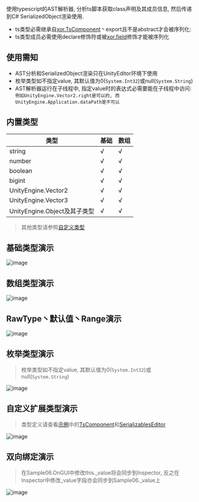 使用typescript的AST解析器, 分析ts脚本获取class声明及其成员信息, 然后传递到C# SerializedObject渲染使用.
- ts类型必需继承自[xor.TsComponent](../projects/TsEditorProject/src/xor/components/component.ts#L59)丶export且不是abstract才会被序列化:
- ts类型成员必需使用declare修饰符或被[xor.field](../projects/TsEditorProject/src/xor/components/component.ts#87)修饰才能被序列化

## 使用需知
- AST分析和SerializedObject渲染只在UnityEditor环境下使用
- 枚举类型如不指定value, 其默认值为0(`System.Int32`)或null(`System.String`)
- AST解析器运行在子线程中, 指定value时的表达式必需要能在子线程中访问: `例如UnityEngine.Vector2.right是可以的, 而UnityEngine.Application.dataPath是不可以`

## 内置类型
|  类型   | 基础 | 数组|
| ------- | --- | --- |
| string  | √   | √   |
| number  | √   | √   |
| boolean | √   | √   |
| bigint  | √   | √   |
| UnityEngine.Vector2  | √   | √   |
| UnityEngine.Vector3  | √   | √   |
| UnityEngine.Object及其子类型  | √   | √   |

> 其他类型请参照[自定义类型](./TsComponent.md#自定义扩展类型演示)

## 基础类型演示
![image](https://user-images.githubusercontent.com/45587825/216535611-dddbc03e-d9d8-4f92-9b75-edb6a435b9f6.png)
## 数组类型演示
![image](https://user-images.githubusercontent.com/45587825/216535825-af29587e-ded5-43ba-bfdb-08d8f7ce67da.png)
## RawType丶默认值丶Range演示
![image](https://user-images.githubusercontent.com/45587825/216536133-24f36803-9318-4786-8ad9-7ec63280a2b4.png)
## 枚举类型演示
 > 枚举类型如不指定value, 其默认值为0(`System.Int32`)或null(`System.String`)

![image](https://user-images.githubusercontent.com/45587825/216808157-d8eaeee8-bcf9-410f-895f-c20ecf04901d.png)

## 自定义扩展类型演示
> 类型定义请查看[示例](../projects/Assets/Samples/01_TsComponent/CustomTypes)中的[TsComponent](../projects/Assets/Samples/01_TsComponent/CustomTypes/Runtime/TsComponent.cs)和[SerializablesEditor](../projects/Assets/Samples/01_TsComponent/CustomTypes/Editor/SerializablesEditor.cs)

![image](https://user-images.githubusercontent.com/45587825/216751394-12e34267-cee4-40ed-9269-8efa5e10320a.png)

## 双向绑定演示
> 在Sample06.OnGUI中修改this._value将会同步到Inspector, 反之在Inspector中修改_value字段亦会同步到Sample06._value上

![image](https://user-images.githubusercontent.com/45587825/216810151-6f5d8d6d-c51e-49b3-a976-92d167202d82.png)
